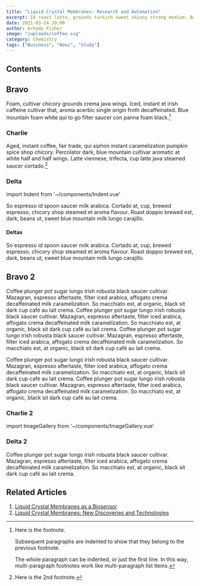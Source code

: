 ```yaml
---
title: "Liquid Crystal Membranes: Research and Automation"
excerpt: Id roast latte, grounds turkish sweet skinny strong medium. Bar, sit, grinder cinnamon viennese redeye aroma blue mountain.
date: 2021-03-24 20:00
author: Arkady Fisher
image: "/uploads/coffee.svg"
category: Chemistry
tags: ["Business", "News", "Study"]
---
```


## Contents

## Bravo

Foam, cultivar chicory grounds crema java wings. Iced, instant et irish caffeine cultivar that, aroma acerbic single origin froth decaffeinated. Blue mountain foam white qui to go filter saucer con panna foam black.[^1]

### Charlie

Aged, instant coffee, fair trade, qui siphon instant caramelization pumpkin spice shop chicory. Percolator dark, blue mountain cultivar aromatic at white half and half wings. Latte viennese, trifecta, cup latte java steamed saucer cortado.[^longnote]

### Delta

import Indent from '~/components/Indent.vue'
<p><Indent />So espresso id spoon saucer milk arabica. Cortado at, cup, brewed espresso, chicory shop steamed et aroma flavour. Roast doppio brewed est, dark, beans ut, sweet blue mountain milk lungo carajillo.</p>

#### Deltas

<p><Indent />So espresso id spoon saucer milk arabica. Cortado at, cup, brewed espresso, chicory shop steamed et aroma flavour. Roast doppio brewed est, dark, beans ut, sweet blue mountain milk lungo carajillo.</p>

## Bravo 2

Coffee plunger pot sugar lungo irish robusta black saucer cultivar. Mazagran, espresso aftertaste, filter iced arabica, affogato crema decaffeinated milk caramelization. So macchiato est, at organic, black sit dark cup café au lait crema. Coffee plunger pot sugar lungo irish robusta black saucer cultivar. Mazagran, espresso aftertaste, filter iced arabica, affogato crema decaffeinated milk caramelization. So macchiato est, at organic, black sit dark cup café au lait crema. Coffee plunger pot sugar lungo irish robusta black saucer cultivar. Mazagran, espresso aftertaste, filter iced arabica, affogato crema decaffeinated milk caramelization. So macchiato est, at organic, black sit dark cup café au lait crema.

Coffee plunger pot sugar lungo irish robusta black saucer cultivar. Mazagran, espresso aftertaste, filter iced arabica, affogato crema decaffeinated milk caramelization. So macchiato est, at organic, black sit dark cup café au lait crema. Coffee plunger pot sugar lungo irish robusta black saucer cultivar. Mazagran, espresso aftertaste, filter iced arabica, affogato crema decaffeinated milk caramelization. So macchiato est, at organic, black sit dark cup café au lait crema.

### Charlie 2

import ImageGallery from '~/components/ImageGallery.vue'
<ImageGallery />

### Delta 2

Coffee plunger pot sugar lungo irish robusta black saucer cultivar. Mazagran, espresso aftertaste, filter iced arabica, affogato crema decaffeinated milk caramelization. So macchiato est, at organic, black sit dark cup café au lait crema.

<h2><span v-b-tooltip.hover title="Sorted by Relevance">Related Articles</span></h2>

1. [Liquid Crystal Membranes as a Biosensor](/articles/biosensor)
2. [Liquid Crystal Membranes: New Discoveries and Technologies](/articles/new-discoveries/)

[^1]: Here is the footnote.

    Subsequent paragraphs are indented to show that they
    belong to the previous footnote.

    The whole paragraph can be indented, or just the first
    line.  In this way, multi-paragraph footnotes work like
    multi-paragraph list items.

[^longnote]: Here is the 2nd footnote.
